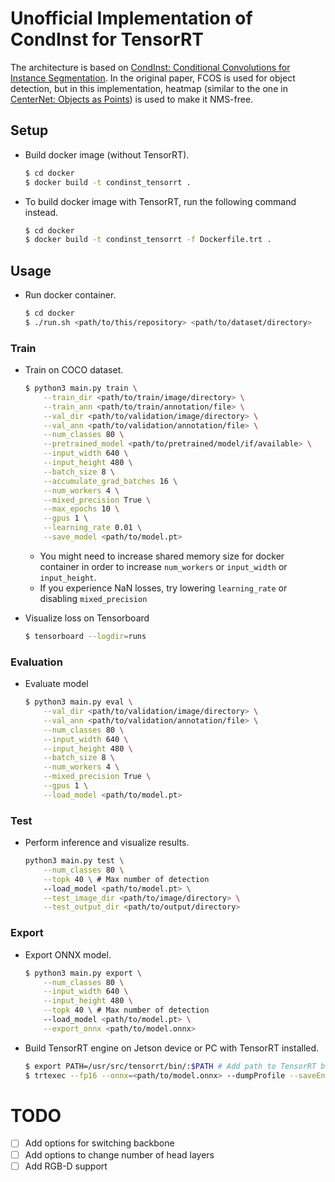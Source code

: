 # Unofficial Implementation of CondInst for TensorRT

The architecture is based on [CondInst: Conditional Convolutions for Instance Segmentation](https://arxiv.org/abs/2003.05664).
In the original paper, FCOS is used for object detection, but in this implementation, heatmap (similar to the one in [CenterNet: Objects as Points](https://arxiv.org/abs/1904.07850)) is used to make it NMS-free.

## Setup

- Build docker image (without TensorRT).

    ```sh
    $ cd docker
    $ docker build -t condinst_tensorrt .
    ```

- To build docker image with TensorRT, run the following command instead.
    ```sh
    $ cd docker
    $ docker build -t condinst_tensorrt -f Dockerfile.trt .
    ```

## Usage

- Run docker container.
    ```sh
    $ cd docker
    $ ./run.sh <path/to/this/repository> <path/to/dataset/directory>
    ```

### Train

- Train on COCO dataset.
    ```sh
    $ python3 main.py train \
        --train_dir <path/to/train/image/directory> \
        --train_ann <path/to/train/annotation/file> \
        --val_dir <path/to/validation/image/directory> \
        --val_ann <path/to/validation/annotation/file> \
        --num_classes 80 \
        --pretrained_model <path/to/pretrained/model/if/available> \
        --input_width 640 \
        --input_height 480 \
        --batch_size 8 \
        --accumulate_grad_batches 16 \
        --num_workers 4 \
        --mixed_precision True \
        --max_epochs 10 \
        --gpus 1 \
        --learning_rate 0.01 \
        --save_model <path/to/model.pt>
    ```
    - You might need to increase shared memory size for docker container in order to increase ```num_workers``` or ```input_width``` or ```input_height```.
    - If you experience NaN losses, try lowering ```learning_rate``` or disabling ```mixed_precision```

- Visualize loss on Tensorboard
    ```sh
    $ tensorboard --logdir=runs
    ```

### Evaluation

- Evaluate model
    ```sh
    $ python3 main.py eval \
        --val_dir <path/to/validation/image/directory> \
        --val_ann <path/to/validation/annotation/file> \
        --num_classes 80 \
        --input_width 640 \
        --input_height 480 \
        --batch_size 8 \
        --num_workers 4 \
        --mixed_precision True \
        --gpus 1 \
        --load_model <path/to/model.pt>
    ```

### Test

- Perform inference and visualize results.
    ```sh
    python3 main.py test \
        --num_classes 80 \
        --topk 40 \ # Max number of detection
        --load_model <path/to/model.pt> \
        --test_image_dir <path/to/image/directory> \
        --test_output_dir <path/to/output/directory>
    ```

### Export

- Export ONNX model.
    ```sh
    $ python3 main.py export \
        --num_classes 80 \
        --input_width 640 \
        --input_height 480 \
        --topk 40 \ # Max number of detection
        --load_model <path/to/model.pt> \
        --export_onnx <path/to/model.onnx>
    ```

- Build TensorRT engine on Jetson device or PC with TensorRT installed.
    ```sh
    $ export PATH=/usr/src/tensorrt/bin/:$PATH # Add path to TensorRT binary
    $ trtexec --fp16 --onnx=<path/to/model.onnx> --dumpProfile --saveEngine=<path/to/tensorrt.engine>
    ```

# TODO
- [ ] Add options for switching backbone
- [ ] Add options to change number of head layers
- [ ] Add RGB-D support
